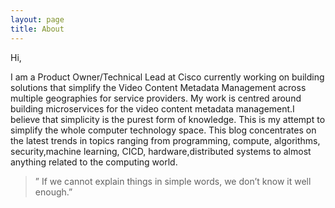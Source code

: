 ```yaml
---
layout: page
title: About
---
```



Hi,

I am a Product Owner/Technical Lead at Cisco currently working on building solutions that simplify the Video Content Metadata Management across multiple geographies for service providers. My work is centred around building microservices for the video content metadata management.I believe that simplicity is the purest form of knowledge. This is my attempt to simplify the whole computer technology space. This blog concentrates on the latest trends in topics ranging from programming, compute, algorithms, security,machine learning, CICD, hardware,distributed systems to almost anything related to the computing world.

>” If we cannot explain things in simple words, we don’t know it well enough.”

